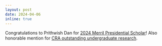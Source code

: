```yaml
---
layout: post
date: 2024-04-06
inline: true
---
```


Congratulations to Prithwish Dan for [2024 Merril Presidential Scholar](https://scl.cornell.edu/about-scl/awards-funding/merrill-presidential-scholars-program)! Also honorable mention for [CRA outstanding undergraduate research](https://cra.org/about/awards/outstanding-undergraduate-researcher-award/). 